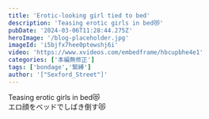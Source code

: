 ```yaml
---
title: 'Erotic-looking girl tied to bed'
description: 'Teasing erotic girls in bed😻'
pubDate: '2024-03-06T11:28:44.275Z'
heroImage: '/blog-placeholder.jpg'
imageId: 'i5bjfx7hee0ptewshj6i'
video: 'https://www.xvideos.com/embedframe/hbcupbhe4e1'
categories: ['本編無修正']
tags: ['bondage','緊縛']
author: '["Sexford_Street"]'
---
```


Teasing erotic girls in bed😻<br>
エロ顔をベッドでしばき倒す😻
